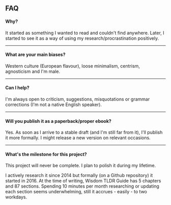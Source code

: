 ## FAQ

#### Why?

It started as something I wanted to read and couldn't find anywhere. Later, I started to see it as a way of using my research/procrastination positively.

---

#### What are your main biases?

Western culture (European flavour), loose minimalism, centrism, agnosticism and I'm male.

---

#### Can I help?

I'm always open to criticism, suggestions, misquotations or grammar corrections (I'm not a native English speaker).

---

#### Will you publish it as a paperback/proper ebook?

Yes. As soon as I arrive to a stable draft (and I'm still far from it), I'll publish it more formally. I might release a new version on relevant occasions.

---

#### What's the milestone for this project?

This project will never be complete. I plan to polish it during my lifetime.

I actively research it since 2014 but formally (on a Github repository) it started in 2016. At the time of writing, Wisdom TLDR Guide has 5 chapters and 87 sections. Spending 10 minutes per month researching or updating each section seems underwhelming, still it accrues - easily - to two workdays.